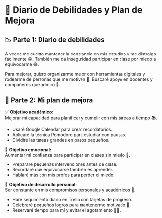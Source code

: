 # 🌟 Diario de Debilidades y Plan de Mejora

## 📉 Parte 1: Diario de debilidades

A veces me cuesta mantener la constancia en mis estudios y me distraigo fácilmente 🙃. También me da inseguridad participar en clase por miedo a equivocarme 😅.

Para mejorar, quiero organizarme mejor con herramientas digitales y rodearme de personas que me motiven 💪. Buscaré apoyo en docentes y compañeros que admiro 🙌.


## 🚀 Parte 2: Mi plan de mejora

✅ **Objetivo académico:**  
Mejorar mi capacidad para planificar y cumplir con mis tareas a tiempo 📚.  
- Usaré Google Calendar para crear recordatorios.  
- Aplicaré la técnica Pomodoro para estudiar con pausas.  
- Dividiré las tareas grandes en pasos pequeños.  

💖 **Objetivo emocional:**  
Aumentar mi confianza para participar en clases sin miedo 🌈.  
- Prepararé pequeñas intervenciones antes de clase.  
- Recordaré que equivocarse también es aprender.  
- Hablaré más con mis profes para perder el miedo.  

🌱 **Objetivo de desarrollo personal:**  
Ser constante en mis compromisos personales y académicos 🌱.  
- Haré seguimiento diario en Trello con tarjetas de progreso.  
- Celebraré pequeños logros para mantenerme motivado 🎉.  
- Reservaré tiempo para mí y evitar el agotamiento 🧘‍♂️.

